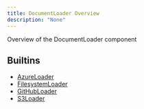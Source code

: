 ```yaml
---
title: DocumentLoader Overview
description: "None"
---
```

Overview of the DocumentLoader component
## Builtins
* [AzureLoader](/docs/components/documentloader/azureloader/)
* [FilesystemLoader](/docs/components/documentloader/filesystemloader/)
* [GitHubLoader](/docs/components/documentloader/githubloader/)
* [S3Loader](/docs/components/documentloader/s3loader/)